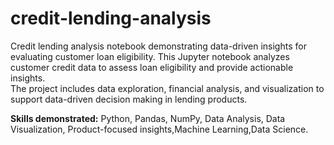 # credit-lending-analysis
Credit lending analysis notebook demonstrating data-driven insights for evaluating customer loan eligibility.
This Jupyter notebook analyzes customer credit data to assess loan eligibility and provide actionable insights.  
The project includes data exploration, financial analysis, and visualization to support data-driven decision making in lending products.  

**Skills demonstrated:** Python, Pandas, NumPy, Data Analysis, Data Visualization, Product-focused insights,Machine Learning,Data Science.
